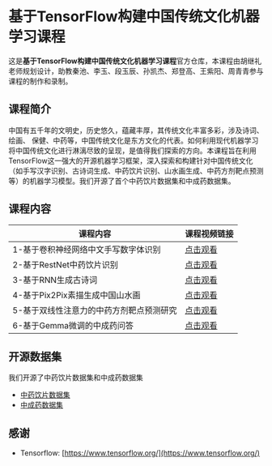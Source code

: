 # 基于TensorFlow构建中国传统文化机器学习课程

这是**基于TensorFlow构建中国传统文化机器学习课程**官方仓库，本课程由胡继礼老师规划设计，助教秦池、李玉、段玉辰、孙凯杰、郑登高、王紫阳、周青青参与课程的制作和录制。

## 课程简介

中国有五千年的文明史，历史悠久，蕴藏丰厚，其传统文化丰富多彩，涉及诗词、绘画、 保健、中药等，中国传统文化是东方文化的代表。如何利用现代机器学习将中国传统文化进行淋漓尽致的呈现，是值得我们探索的方向。本课程旨在利用TensorFlow这一强大的开源机器学习框架，深入探索和构建针对中国传统文化（如手写汉字识别、古诗词生成、中药饮片识别、山水画生成、中药方剂靶点预测等）的机器学习模型。我们开源了首个中药饮片数据集和中成药数据集。

## 课程内容

| 课程内容 | 课程视频链接 |
| --- | --- |
| 1-基于卷积神经网络中文手写数字体识别 | [点击观看](https://www.bilibili.com/video/BV1L7U6YeEJM) |
| 2-基于RestNet中药饮片识别 | [点击观看](https://www.bilibili.com/video/BV1R7U6YYER2) |
| 3-基于RNN生成古诗词 | [点击观看](https://www.bilibili.com/video/BV1R7U6YYERQ) |
| 4-基于Pix2Pix素描生成中国山水画 | [点击观看](https://www.bilibili.com/video/BV1RJU6YwEPk) |
| 5-基于双线性注意力的中药方剂靶点预测研究 | [点击观看](https://www.bilibili.com/video/BV1RJU6YwEuP) |
| 6-基于Gemma微调的中成药问答 | [点击观看](https://www.bilibili.com/video/BV1RJU6YwEPZ) |

## 开源数据集
我们开源了中药饮片数据集和中成药数据集
- [中药饮片数据集](https://github.com/liucann/CPMI-ChatGLM)
- [中成药数据集](https://github.com/liucann/CPMI-ChatGLM)

## 感谢

- Tensorflow: [https://www.tensorflow.org/](https://www.tensorflow.org/)